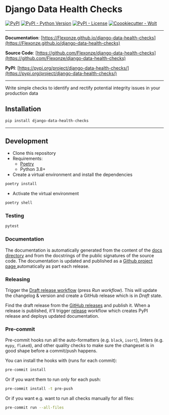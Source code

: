 # Django Data Health Checks

[![PyPI](https://img.shields.io/pypi/v/django-data-health-checks?style=flat-square)](https://pypi.python.org/pypi/django-data-health-checks/)
[![PyPI - Python Version](https://img.shields.io/pypi/pyversions/django-data-health-checks?style=flat-square)](https://pypi.python.org/pypi/django-data-health-checks/)
[![PyPI - License](https://img.shields.io/pypi/l/django-data-health-checks?style=flat-square)](https://pypi.python.org/pypi/django-data-health-checks/)
[![Coookiecutter - Wolt](https://img.shields.io/badge/cookiecutter-Wolt-00c2e8?style=flat-square&logo=cookiecutter&logoColor=D4AA00&link=https://github.com/woltapp/wolt-python-package-cookiecutter)](https://github.com/woltapp/wolt-python-package-cookiecutter)


---

**Documentation**: [https://Flexonze.github.io/django-data-health-checks](https://Flexonze.github.io/django-data-health-checks)

**Source Code**: [https://github.com/Flexonze/django-data-health-checks](https://github.com/Flexonze/django-data-health-checks)

**PyPI**: [https://pypi.org/project/django-data-health-checks/](https://pypi.org/project/django-data-health-checks/)

---

Write simple checks to identify and rectify potential integrity issues in your production data

## Installation

```sh
pip install django-data-health-checks
```

---

## Development

* Clone this repository
* Requirements:
  * [Poetry](https://python-poetry.org/)
  * Python 3.8+
* Create a virtual environment and install the dependencies

```sh
poetry install
```

* Activate the virtual environment

```sh
poetry shell
```

### Testing

```sh
pytest
```

### Documentation

The documentation is automatically generated from the content of the [docs directory](./docs) and from the docstrings
 of the public signatures of the source code. The documentation is updated and published as a [Github project page
 ](https://pages.github.com/) automatically as part each release.

### Releasing

Trigger the [Draft release workflow](https://github.com/Flexonze/django-data-health-checks/actions/workflows/draft_release.yml)
(press _Run workflow_). This will update the changelog & version and create a GitHub release which is in _Draft_ state.

Find the draft release from the
[GitHub releases](https://github.com/Flexonze/django-data-health-checks/releases) and publish it. When
 a release is published, it'll trigger [release](https://github.com/Flexonze/django-data-health-checks/blob/master/.github/workflows/release.yml) workflow which creates PyPI
 release and deploys updated documentation.

### Pre-commit

Pre-commit hooks run all the auto-formatters (e.g. `black`, `isort`), linters (e.g. `mypy`, `flake8`), and other quality
 checks to make sure the changeset is in good shape before a commit/push happens.

You can install the hooks with (runs for each commit):

```sh
pre-commit install
```

Or if you want them to run only for each push:

```sh
pre-commit install -t pre-push
```

Or if you want e.g. want to run all checks manually for all files:

```sh
pre-commit run --all-files
```
